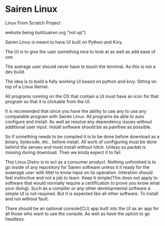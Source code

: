 # Sairen Linux
Linux From Scratch Project

website being built(sairen.org "not up")

Sairen Linux is meant to have UI built on Python and Kivy.

The UI is to give the user something nice to look at as well as add ease of use.

The average user should never have to touch the terminal. As this is not a dev build.

The idea is to build a fully working UI based on python and kivy. Sitting on top of a Linux Kernel.

All programs running on the OS that contain a UI must have an icon for that program so that it is clickable from the UI.

It is recomended that since you have the ability to use any to use any compatable program with Sairen Linux. All programs be able to auto configure and install. As well as resolve any dependency issues without additional user input. Install software should be as painfree as possible.

So if something needs to be compiled it is to be done before download as a binary, bytecode, etc.. before install. All work of configuring must be done behind the senses and must install without hitch. Unless so packet is missing during download. Then we kinda expect it to fail.

This Linux Distro is to act as a consumer product. Nothing unfinished is to go inside of any repository for Sairen software unless it it ready for the avaerage user with littel to know input on its operation. Interation should feel instinctive and not a job to learn. Keep it simple(This does not apply to software that would normally require a certification to prove you know what your doing). Such as a compiler or any other developmental software a simple UI is not required. But it is expected like all other software. To install and run without fault.

There should be an optional console(CLI) app built into the UI as an app for all those who want to use the console. As well as have the option to go headless.
